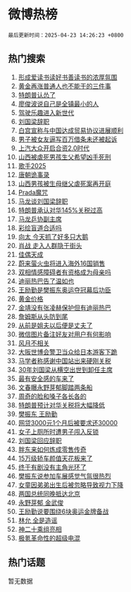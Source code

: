 # 微博热榜

`最后更新时间：2025-04-23 14:26:23 +0800`

## 热门搜索

1. [形成爱读书读好书善读书的浓厚氛围](https://m.weibo.cn/search?containerid=100103type%3D1%26t%3D10%26q%3D%23%E5%BD%A2%E6%88%90%E7%88%B1%E8%AF%BB%E4%B9%A6%E8%AF%BB%E5%A5%BD%E4%B9%A6%E5%96%84%E8%AF%BB%E4%B9%A6%E7%9A%84%E6%B5%93%E5%8E%9A%E6%B0%9B%E5%9B%B4%23&stream_entry_id=51&isnewpage=1&extparam=seat%3D1%26cate%3D10103%26pos%3D0%26q%3D%2523%25E5%25BD%25A2%25E6%2588%2590%25E7%2588%25B1%25E8%25AF%25BB%25E4%25B9%25A6%25E8%25AF%25BB%25E5%25A5%25BD%25E4%25B9%25A6%25E5%2596%2584%25E8%25AF%25BB%25E4%25B9%25A6%25E7%259A%2584%25E6%25B5%2593%25E5%258E%259A%25E6%25B0%259B%25E5%259B%25B4%2523%26stream_entry_id%3D51%26c_type%3D51%26filter_type%3Drealtimehot%26dgr%3D0%26display_time%3D1745389581%26pre_seqid%3D174538958154093737235108)
1. [黄金再涨普通人也不能干的三件事](https://m.weibo.cn/search?containerid=100103type%3D1%26t%3D10%26q%3D%23%E9%BB%84%E9%87%91%E5%86%8D%E6%B6%A8%E6%99%AE%E9%80%9A%E4%BA%BA%E4%B9%9F%E4%B8%8D%E8%83%BD%E5%B9%B2%E7%9A%84%E4%B8%89%E4%BB%B6%E4%BA%8B%23&stream_entry_id=31&isnewpage=1&extparam=seat%3D1%26cate%3D5001%26pos%3D0%26q%3D%2523%25E9%25BB%2584%25E9%2587%2591%25E5%2586%258D%25E6%25B6%25A8%25E6%2599%25AE%25E9%2580%259A%25E4%25BA%25BA%25E4%25B9%259F%25E4%25B8%258D%25E8%2583%25BD%25E5%25B9%25B2%25E7%259A%2584%25E4%25B8%2589%25E4%25BB%25B6%25E4%25BA%258B%2523%26band_rank%3D1%26flag%3D2%26realpos%3D1%26filter_type%3Drealtimehot%26stream_entry_id%3D31%26c_type%3D31%26lcate%3D5001%26dgr%3D0%26display_time%3D1745389581%26pre_seqid%3D174538958154093737235108)
1. [特朗普认怂了](https://m.weibo.cn/search?containerid=100103type%3D1%26t%3D10%26q%3D%23%E7%89%B9%E6%9C%97%E6%99%AE%E8%AE%A4%E6%80%82%E4%BA%86%23&stream_entry_id=31&isnewpage=1&extparam=seat%3D1%26cate%3D5001%26pos%3D1%26q%3D%2523%25E7%2589%25B9%25E6%259C%2597%25E6%2599%25AE%25E8%25AE%25A4%25E6%2580%2582%25E4%25BA%2586%2523%26band_rank%3D2%26flag%3D2%26realpos%3D2%26filter_type%3Drealtimehot%26stream_entry_id%3D31%26c_type%3D31%26lcate%3D5001%26dgr%3D0%26display_time%3D1745389581%26pre_seqid%3D174538958154093737235108)
1. [廖俊波说自己是全镇最小的人](https://m.weibo.cn/search?containerid=100103type%3D1%26t%3D10%26q%3D%23%E5%BB%96%E4%BF%8A%E6%B3%A2%E8%AF%B4%E8%87%AA%E5%B7%B1%E6%98%AF%E5%85%A8%E9%95%87%E6%9C%80%E5%B0%8F%E7%9A%84%E4%BA%BA%23&stream_entry_id=31&isnewpage=1&extparam=seat%3D1%26cate%3D5001%26pos%3D2%26q%3D%2523%25E5%25BB%2596%25E4%25BF%258A%25E6%25B3%25A2%25E8%25AF%25B4%25E8%2587%25AA%25E5%25B7%25B1%25E6%2598%25AF%25E5%2585%25A8%25E9%2595%2587%25E6%259C%2580%25E5%25B0%258F%25E7%259A%2584%25E4%25BA%25BA%2523%26band_rank%3D3%26flag%3D1%26realpos%3D3%26filter_type%3Drealtimehot%26stream_entry_id%3D31%26c_type%3D31%26lcate%3D5001%26dgr%3D0%26display_time%3D1745389581%26pre_seqid%3D174538958154093737235108)
1. [驾驶乐趣进入新世代](https://m.weibo.cn/search?containerid=100103type%3D1%26t%3D10%26q%3D%23%E9%A9%BE%E9%A9%B6%E4%B9%90%E8%B6%A3%E8%BF%9B%E5%85%A5%E6%96%B0%E4%B8%96%E4%BB%A3%23&stream_entry_id=31&isnewpage=1&extparam=seat%3D1%26cate%3D5001%26pos%3D3%26q%3D%2523%25E9%25A9%25BE%25E9%25A9%25B6%25E4%25B9%2590%25E8%25B6%25A3%25E8%25BF%259B%25E5%2585%25A5%25E6%2596%25B0%25E4%25B8%2596%25E4%25BB%25A3%2523%26stream_entry_id%3D31%26adid%3D283842%26is_ad_pos%3D1%26band_rank%3D4%26filter_type%3Drealtimehot%26topic_ad%3D1%26c_type%3D31%26lcate%3D5001%26dgr%3D0%26display_time%3D1745389581%26pre_seqid%3D174538958154093737235108)
1. [刘国梁辞职](https://m.weibo.cn/search?containerid=100103type%3D1%26t%3D10%26q%3D%23%E5%88%98%E5%9B%BD%E6%A2%81%E8%BE%9E%E8%81%8C%23&stream_entry_id=31&isnewpage=1&extparam=seat%3D1%26cate%3D5001%26pos%3D4%26q%3D%2523%25E5%2588%2598%25E5%259B%25BD%25E6%25A2%2581%25E8%25BE%259E%25E8%2581%258C%2523%26band_rank%3D4%26flag%3D16%26realpos%3D4%26filter_type%3Drealtimehot%26stream_entry_id%3D31%26c_type%3D31%26lcate%3D5001%26dgr%3D0%26display_time%3D1745389581%26pre_seqid%3D174538958154093737235108)
1. [白宫宣称与中国达成贸易协议进展顺利](https://m.weibo.cn/search?containerid=100103type%3D1%26t%3D10%26q%3D%23%E7%99%BD%E5%AE%AB%E5%AE%A3%E7%A7%B0%E4%B8%8E%E4%B8%AD%E5%9B%BD%E8%BE%BE%E6%88%90%E8%B4%B8%E6%98%93%E5%8D%8F%E8%AE%AE%E8%BF%9B%E5%B1%95%E9%A1%BA%E5%88%A9%23&stream_entry_id=31&isnewpage=1&extparam=seat%3D1%26cate%3D5001%26pos%3D5%26q%3D%2523%25E7%2599%25BD%25E5%25AE%25AB%25E5%25AE%25A3%25E7%25A7%25B0%25E4%25B8%258E%25E4%25B8%25AD%25E5%259B%25BD%25E8%25BE%25BE%25E6%2588%2590%25E8%25B4%25B8%25E6%2598%2593%25E5%258D%258F%25E8%25AE%25AE%25E8%25BF%259B%25E5%25B1%2595%25E9%25A1%25BA%25E5%2588%25A9%2523%26band_rank%3D5%26flag%3D1%26realpos%3D5%26filter_type%3Drealtimehot%26stream_entry_id%3D31%26c_type%3D31%26lcate%3D5001%26dgr%3D0%26display_time%3D1745389581%26pre_seqid%3D174538958154093737235108)
1. [男子被女友逼写百万借条未还被起诉](https://m.weibo.cn/search?containerid=100103type%3D1%26t%3D10%26q%3D%23%E7%94%B7%E5%AD%90%E8%A2%AB%E5%A5%B3%E5%8F%8B%E9%80%BC%E5%86%99%E7%99%BE%E4%B8%87%E5%80%9F%E6%9D%A1%E6%9C%AA%E8%BF%98%E8%A2%AB%E8%B5%B7%E8%AF%89%23&stream_entry_id=31&isnewpage=1&extparam=seat%3D1%26cate%3D5001%26pos%3D6%26q%3D%2523%25E7%2594%25B7%25E5%25AD%2590%25E8%25A2%25AB%25E5%25A5%25B3%25E5%258F%258B%25E9%2580%25BC%25E5%2586%2599%25E7%2599%25BE%25E4%25B8%2587%25E5%2580%259F%25E6%259D%25A1%25E6%259C%25AA%25E8%25BF%2598%25E8%25A2%25AB%25E8%25B5%25B7%25E8%25AF%2589%2523%26band_rank%3D6%26flag%3D1%26realpos%3D6%26filter_type%3Drealtimehot%26stream_entry_id%3D31%26c_type%3D31%26lcate%3D5001%26dgr%3D0%26display_time%3D1745389581%26pre_seqid%3D174538958154093737235108)
1. [上汽大众开启合资2.0时代](https://m.weibo.cn/search?containerid=100103type%3D1%26t%3D10%26q%3D%23%E4%B8%8A%E6%B1%BD%E5%A4%A7%E4%BC%97%E5%BC%80%E5%90%AF%E5%90%88%E8%B5%842.0%E6%97%B6%E4%BB%A3%23&stream_entry_id=31&isnewpage=1&extparam=seat%3D1%26cate%3D5001%26pos%3D7%26q%3D%2523%25E4%25B8%258A%25E6%25B1%25BD%25E5%25A4%25A7%25E4%25BC%2597%25E5%25BC%2580%25E5%2590%25AF%25E5%2590%2588%25E8%25B5%25842.0%25E6%2597%25B6%25E4%25BB%25A3%2523%26stream_entry_id%3D31%26adid%3D283825%26is_ad_pos%3D1%26band_rank%3D7%26filter_type%3Drealtimehot%26topic_ad%3D1%26c_type%3D31%26lcate%3D5001%26dgr%3D0%26display_time%3D1745389581%26pre_seqid%3D174538958154093737235108)
1. [山西被虐死男孩生父希望凶手死刑](https://m.weibo.cn/search?containerid=100103type%3D1%26t%3D10%26q%3D%23%E5%B1%B1%E8%A5%BF%E8%A2%AB%E8%99%90%E6%AD%BB%E7%94%B7%E5%AD%A9%E7%94%9F%E7%88%B6%E5%B8%8C%E6%9C%9B%E5%87%B6%E6%89%8B%E6%AD%BB%E5%88%91%23&stream_entry_id=31&isnewpage=1&extparam=seat%3D1%26cate%3D5001%26pos%3D8%26q%3D%2523%25E5%25B1%25B1%25E8%25A5%25BF%25E8%25A2%25AB%25E8%2599%2590%25E6%25AD%25BB%25E7%2594%25B7%25E5%25AD%25A9%25E7%2594%259F%25E7%2588%25B6%25E5%25B8%258C%25E6%259C%259B%25E5%2587%25B6%25E6%2589%258B%25E6%25AD%25BB%25E5%2588%2591%2523%26band_rank%3D7%26flag%3D1%26realpos%3D7%26filter_type%3Drealtimehot%26stream_entry_id%3D31%26c_type%3D31%26lcate%3D5001%26dgr%3D0%26display_time%3D1745389581%26pre_seqid%3D174538958154093737235108)
1. [歌手2025](https://m.weibo.cn/search?containerid=100103type%3D1%26t%3D10%26q%3D%E6%AD%8C%E6%89%8B2025&stream_entry_id=31&isnewpage=1&extparam=seat%3D1%26cate%3D5001%26pos%3D9%26q%3D%25E6%25AD%258C%25E6%2589%258B2025%26band_rank%3D8%26flag%3D1%26realpos%3D8%26filter_type%3Drealtimehot%26stream_entry_id%3D31%26c_type%3D31%26lcate%3D5001%26dgr%3D0%26display_time%3D1745389581%26pre_seqid%3D174538958154093737235108)
1. [唐朝诡事录](https://m.weibo.cn/search?containerid=100103type%3D1%26t%3D10%26q%3D%E5%94%90%E6%9C%9D%E8%AF%A1%E4%BA%8B%E5%BD%95&stream_entry_id=31&isnewpage=1&extparam=seat%3D1%26cate%3D5001%26pos%3D10%26q%3D%25E5%2594%2590%25E6%259C%259D%25E8%25AF%25A1%25E4%25BA%258B%25E5%25BD%2595%26band_rank%3D9%26flag%3D0%26realpos%3D9%26filter_type%3Drealtimehot%26stream_entry_id%3D31%26c_type%3D31%26lcate%3D5001%26dgr%3D0%26display_time%3D1745389581%26pre_seqid%3D174538958154093737235108)
1. [山西男孩被生母继父虐死案再开庭](https://m.weibo.cn/search?containerid=100103type%3D1%26t%3D10%26q%3D%23%E5%B1%B1%E8%A5%BF%E7%94%B7%E5%AD%A9%E8%A2%AB%E7%94%9F%E6%AF%8D%E7%BB%A7%E7%88%B6%E8%99%90%E6%AD%BB%E6%A1%88%E5%86%8D%E5%BC%80%E5%BA%AD%23&stream_entry_id=31&isnewpage=1&extparam=seat%3D1%26cate%3D5001%26pos%3D11%26q%3D%2523%25E5%25B1%25B1%25E8%25A5%25BF%25E7%2594%25B7%25E5%25AD%25A9%25E8%25A2%25AB%25E7%2594%259F%25E6%25AF%258D%25E7%25BB%25A7%25E7%2588%25B6%25E8%2599%2590%25E6%25AD%25BB%25E6%25A1%2588%25E5%2586%258D%25E5%25BC%2580%25E5%25BA%25AD%2523%26band_rank%3D10%26flag%3D1%26realpos%3D10%26filter_type%3Drealtimehot%26stream_entry_id%3D31%26c_type%3D31%26lcate%3D5001%26dgr%3D0%26display_time%3D1745389581%26pre_seqid%3D174538958154093737235108)
1. [Prada魔咒](https://m.weibo.cn/search?containerid=100103type%3D1%26t%3D10%26q%3DPrada%E9%AD%94%E5%92%92&stream_entry_id=31&isnewpage=1&extparam=seat%3D1%26cate%3D5001%26pos%3D12%26q%3DPrada%25E9%25AD%2594%25E5%2592%2592%26band_rank%3D11%26flag%3D2%26realpos%3D11%26filter_type%3Drealtimehot%26stream_entry_id%3D31%26c_type%3D31%26lcate%3D5001%26dgr%3D0%26display_time%3D1745389581%26pre_seqid%3D174538958154093737235108)
1. [马龙谈刘国梁辞职](https://m.weibo.cn/search?containerid=100103type%3D1%26t%3D10%26q%3D%23%E9%A9%AC%E9%BE%99%E8%B0%88%E5%88%98%E5%9B%BD%E6%A2%81%E8%BE%9E%E8%81%8C%23&stream_entry_id=31&isnewpage=1&extparam=seat%3D1%26cate%3D5001%26pos%3D13%26q%3D%2523%25E9%25A9%25AC%25E9%25BE%2599%25E8%25B0%2588%25E5%2588%2598%25E5%259B%25BD%25E6%25A2%2581%25E8%25BE%259E%25E8%2581%258C%2523%26band_rank%3D12%26flag%3D1%26realpos%3D12%26filter_type%3Drealtimehot%26stream_entry_id%3D31%26c_type%3D31%26lcate%3D5001%26dgr%3D0%26display_time%3D1745389581%26pre_seqid%3D174538958154093737235108)
1. [特朗普承认对华145%关税过高](https://m.weibo.cn/search?containerid=100103type%3D1%26t%3D10%26q%3D%23%E7%89%B9%E6%9C%97%E6%99%AE%E6%89%BF%E8%AE%A4%E5%AF%B9%E5%8D%8E145%25%E5%85%B3%E7%A8%8E%E8%BF%87%E9%AB%98%23&stream_entry_id=31&isnewpage=1&extparam=seat%3D1%26cate%3D5001%26pos%3D14%26q%3D%2523%25E7%2589%25B9%25E6%259C%2597%25E6%2599%25AE%25E6%2589%25BF%25E8%25AE%25A4%25E5%25AF%25B9%25E5%258D%258E145%2525%25E5%2585%25B3%25E7%25A8%258E%25E8%25BF%2587%25E9%25AB%2598%2523%26band_rank%3D13%26flag%3D0%26realpos%3D13%26filter_type%3Drealtimehot%26stream_entry_id%3D31%26c_type%3D31%26lcate%3D5001%26dgr%3D0%26display_time%3D1745389581%26pre_seqid%3D174538958154093737235108)
1. [马龙乒协副主席](https://m.weibo.cn/search?containerid=100103type%3D1%26t%3D10%26q%3D%23%E9%A9%AC%E9%BE%99%E4%B9%92%E5%8D%8F%E5%89%AF%E4%B8%BB%E5%B8%AD%23&stream_entry_id=31&isnewpage=1&extparam=seat%3D1%26cate%3D5001%26pos%3D15%26q%3D%2523%25E9%25A9%25AC%25E9%25BE%2599%25E4%25B9%2592%25E5%258D%258F%25E5%2589%25AF%25E4%25B8%25BB%25E5%25B8%25AD%2523%26band_rank%3D14%26flag%3D0%26realpos%3D14%26filter_type%3Drealtimehot%26stream_entry_id%3D31%26c_type%3D31%26lcate%3D5001%26dgr%3D0%26display_time%3D1745389581%26pre_seqid%3D174538958154093737235108)
1. [彩绘盲道合适吗](https://m.weibo.cn/search?containerid=100103type%3D1%26t%3D10%26q%3D%23%E5%BD%A9%E7%BB%98%E7%9B%B2%E9%81%93%E5%90%88%E9%80%82%E5%90%97%23&stream_entry_id=31&isnewpage=1&extparam=seat%3D1%26cate%3D5001%26pos%3D16%26q%3D%2523%25E5%25BD%25A9%25E7%25BB%2598%25E7%259B%25B2%25E9%2581%2593%25E5%2590%2588%25E9%2580%2582%25E5%2590%2597%2523%26band_rank%3D15%26flag%3D1%26realpos%3D15%26filter_type%3Drealtimehot%26stream_entry_id%3D31%26c_type%3D31%26lcate%3D5001%26dgr%3D0%26display_time%3D1745389581%26pre_seqid%3D174538958154093737235108)
1. [向太 今天抓了好多只大鹅](https://m.weibo.cn/search?containerid=100103type%3D1%26t%3D10%26q%3D%E5%90%91%E5%A4%AA+%E4%BB%8A%E5%A4%A9%E6%8A%93%E4%BA%86%E5%A5%BD%E5%A4%9A%E5%8F%AA%E5%A4%A7%E9%B9%85&stream_entry_id=31&isnewpage=1&extparam=seat%3D1%26cate%3D5001%26pos%3D17%26q%3D%25E5%2590%2591%25E5%25A4%25AA%2520%25E4%25BB%258A%25E5%25A4%25A9%25E6%258A%2593%25E4%25BA%2586%25E5%25A5%25BD%25E5%25A4%259A%25E5%258F%25AA%25E5%25A4%25A7%25E9%25B9%2585%26band_rank%3D16%26flag%3D1%26realpos%3D16%26filter_type%3Drealtimehot%26stream_entry_id%3D31%26c_type%3D31%26lcate%3D5001%26dgr%3D0%26display_time%3D1745389581%26pre_seqid%3D174538958154093737235108)
1. [肖战 走入人群隐于街头](https://m.weibo.cn/search?containerid=100103type%3D1%26t%3D10%26q%3D%E8%82%96%E6%88%98+%E8%B5%B0%E5%85%A5%E4%BA%BA%E7%BE%A4%E9%9A%90%E4%BA%8E%E8%A1%97%E5%A4%B4&stream_entry_id=31&isnewpage=1&extparam=seat%3D1%26cate%3D5001%26pos%3D18%26q%3D%25E8%2582%2596%25E6%2588%2598%2520%25E8%25B5%25B0%25E5%2585%25A5%25E4%25BA%25BA%25E7%25BE%25A4%25E9%259A%2590%25E4%25BA%258E%25E8%25A1%2597%25E5%25A4%25B4%26band_rank%3D17%26flag%3D1%26realpos%3D17%26filter_type%3Drealtimehot%26stream_entry_id%3D31%26c_type%3D31%26lcate%3D5001%26dgr%3D0%26display_time%3D1745389581%26pre_seqid%3D174538958154093737235108)
1. [佳偶天成](https://m.weibo.cn/search?containerid=100103type%3D1%26t%3D10%26q%3D%E4%BD%B3%E5%81%B6%E5%A4%A9%E6%88%90&stream_entry_id=31&isnewpage=1&extparam=seat%3D1%26cate%3D5001%26pos%3D19%26q%3D%25E4%25BD%25B3%25E5%2581%25B6%25E5%25A4%25A9%25E6%2588%2590%26band_rank%3D18%26flag%3D0%26realpos%3D18%26filter_type%3Drealtimehot%26stream_entry_id%3D31%26c_type%3D31%26lcate%3D5001%26dgr%3D0%26display_time%3D1745389581%26pre_seqid%3D174538958154093737235108)
1. [蔚来萤火虫将进入海外16国销售](https://m.weibo.cn/search?containerid=100103type%3D1%26t%3D10%26q%3D%23%E8%94%9A%E6%9D%A5%E8%90%A4%E7%81%AB%E8%99%AB%E5%B0%86%E8%BF%9B%E5%85%A5%E6%B5%B7%E5%A4%9616%E5%9B%BD%E9%94%80%E5%94%AE%23&stream_entry_id=31&isnewpage=1&extparam=seat%3D1%26cate%3D5001%26pos%3D20%26q%3D%2523%25E8%2594%259A%25E6%259D%25A5%25E8%2590%25A4%25E7%2581%25AB%25E8%2599%25AB%25E5%25B0%2586%25E8%25BF%259B%25E5%2585%25A5%25E6%25B5%25B7%25E5%25A4%259616%25E5%259B%25BD%25E9%2594%2580%25E5%2594%25AE%2523%26band_rank%3D19%26flag%3D1%26realpos%3D19%26filter_type%3Drealtimehot%26stream_entry_id%3D31%26c_type%3D31%26lcate%3D5001%26dgr%3D0%26display_time%3D1745389581%26pre_seqid%3D174538958154093737235108)
1. [双相情感障碍者有资格成为母亲吗](https://m.weibo.cn/search?containerid=100103type%3D1%26t%3D10%26q%3D%23%E5%8F%8C%E7%9B%B8%E6%83%85%E6%84%9F%E9%9A%9C%E7%A2%8D%E8%80%85%E6%9C%89%E8%B5%84%E6%A0%BC%E6%88%90%E4%B8%BA%E6%AF%8D%E4%BA%B2%E5%90%97%23&stream_entry_id=31&isnewpage=1&extparam=seat%3D1%26cate%3D5001%26pos%3D21%26q%3D%2523%25E5%258F%258C%25E7%259B%25B8%25E6%2583%2585%25E6%2584%259F%25E9%259A%259C%25E7%25A2%258D%25E8%2580%2585%25E6%259C%2589%25E8%25B5%2584%25E6%25A0%25BC%25E6%2588%2590%25E4%25B8%25BA%25E6%25AF%258D%25E4%25BA%25B2%25E5%2590%2597%2523%26band_rank%3D20%26flag%3D1%26realpos%3D20%26filter_type%3Drealtimehot%26stream_entry_id%3D31%26c_type%3D31%26lcate%3D5001%26dgr%3D0%26display_time%3D1745389581%26pre_seqid%3D174538958154093737235108)
1. [迪丽热巴告了温如也](https://m.weibo.cn/search?containerid=100103type%3D1%26t%3D10%26q%3D%23%E8%BF%AA%E4%B8%BD%E7%83%AD%E5%B7%B4%E5%91%8A%E4%BA%86%E6%B8%A9%E5%A6%82%E4%B9%9F%23&stream_entry_id=31&isnewpage=1&extparam=seat%3D1%26cate%3D5001%26pos%3D22%26q%3D%2523%25E8%25BF%25AA%25E4%25B8%25BD%25E7%2583%25AD%25E5%25B7%25B4%25E5%2591%258A%25E4%25BA%2586%25E6%25B8%25A9%25E5%25A6%2582%25E4%25B9%259F%2523%26band_rank%3D21%26flag%3D0%26realpos%3D21%26filter_type%3Drealtimehot%26stream_entry_id%3D31%26c_type%3D31%26lcate%3D5001%26dgr%3D0%26display_time%3D1745389581%26pre_seqid%3D174538958154093737235108)
1. [王励勤是樊振东奥运夺冠幕后功臣](https://m.weibo.cn/search?containerid=100103type%3D1%26t%3D10%26q%3D%23%E7%8E%8B%E5%8A%B1%E5%8B%A4%E6%98%AF%E6%A8%8A%E6%8C%AF%E4%B8%9C%E5%A5%A5%E8%BF%90%E5%A4%BA%E5%86%A0%E5%B9%95%E5%90%8E%E5%8A%9F%E8%87%A3%23&stream_entry_id=31&isnewpage=1&extparam=seat%3D1%26cate%3D5001%26pos%3D23%26q%3D%2523%25E7%258E%258B%25E5%258A%25B1%25E5%258B%25A4%25E6%2598%25AF%25E6%25A8%258A%25E6%258C%25AF%25E4%25B8%259C%25E5%25A5%25A5%25E8%25BF%2590%25E5%25A4%25BA%25E5%2586%25A0%25E5%25B9%2595%25E5%2590%258E%25E5%258A%259F%25E8%2587%25A3%2523%26band_rank%3D22%26flag%3D0%26realpos%3D22%26filter_type%3Drealtimehot%26stream_entry_id%3D31%26c_type%3D31%26lcate%3D5001%26dgr%3D0%26display_time%3D1745389581%26pre_seqid%3D174538958154093737235108)
1. [黄金价格](https://m.weibo.cn/search?containerid=100103type%3D1%26t%3D10%26q%3D%E9%BB%84%E9%87%91%E4%BB%B7%E6%A0%BC&stream_entry_id=31&isnewpage=1&extparam=seat%3D1%26cate%3D5001%26pos%3D24%26q%3D%25E9%25BB%2584%25E9%2587%2591%25E4%25BB%25B7%25E6%25A0%25BC%26band_rank%3D23%26flag%3D0%26realpos%3D23%26filter_type%3Drealtimehot%26stream_entry_id%3D31%26c_type%3D31%26lcate%3D5001%26dgr%3D0%26display_time%3D1745389581%26pre_seqid%3D174538958154093737235108)
1. [金靖没有张凌赫保护但有迪丽热巴](https://m.weibo.cn/search?containerid=100103type%3D1%26t%3D10%26q%3D%E9%87%91%E9%9D%96%E6%B2%A1%E6%9C%89%E5%BC%A0%E5%87%8C%E8%B5%AB%E4%BF%9D%E6%8A%A4%E4%BD%86%E6%9C%89%E8%BF%AA%E4%B8%BD%E7%83%AD%E5%B7%B4&stream_entry_id=31&isnewpage=1&extparam=seat%3D1%26cate%3D5001%26pos%3D25%26q%3D%25E9%2587%2591%25E9%259D%2596%25E6%25B2%25A1%25E6%259C%2589%25E5%25BC%25A0%25E5%2587%258C%25E8%25B5%25AB%25E4%25BF%259D%25E6%258A%25A4%25E4%25BD%2586%25E6%259C%2589%25E8%25BF%25AA%25E4%25B8%25BD%25E7%2583%25AD%25E5%25B7%25B4%26band_rank%3D24%26flag%3D1%26realpos%3D24%26filter_type%3Drealtimehot%26stream_entry_id%3D31%26c_type%3D31%26lcate%3D5001%26dgr%3D0%26display_time%3D1745389581%26pre_seqid%3D174538958154093737235108)
1. [詹姆斯从头防到尾](https://m.weibo.cn/search?containerid=100103type%3D1%26t%3D10%26q%3D%23%E8%A9%B9%E5%A7%86%E6%96%AF%E4%BB%8E%E5%A4%B4%E9%98%B2%E5%88%B0%E5%B0%BE%23&stream_entry_id=31&isnewpage=1&extparam=seat%3D1%26cate%3D5001%26pos%3D26%26q%3D%2523%25E8%25A9%25B9%25E5%25A7%2586%25E6%2596%25AF%25E4%25BB%258E%25E5%25A4%25B4%25E9%2598%25B2%25E5%2588%25B0%25E5%25B0%25BE%2523%26band_rank%3D25%26flag%3D1%26realpos%3D25%26filter_type%3Drealtimehot%26stream_entry_id%3D31%26c_type%3D31%26lcate%3D5001%26dgr%3D0%26display_time%3D1745389581%26pre_seqid%3D174538958154093737235108)
1. [从前是姐夫以后便是丈夫了](https://m.weibo.cn/search?containerid=100103type%3D1%26t%3D10%26q%3D%23%E4%BB%8E%E5%89%8D%E6%98%AF%E5%A7%90%E5%A4%AB%E4%BB%A5%E5%90%8E%E4%BE%BF%E6%98%AF%E4%B8%88%E5%A4%AB%E4%BA%86%23&stream_entry_id=31&isnewpage=1&extparam=seat%3D1%26cate%3D5001%26pos%3D27%26q%3D%2523%25E4%25BB%258E%25E5%2589%258D%25E6%2598%25AF%25E5%25A7%2590%25E5%25A4%25AB%25E4%25BB%25A5%25E5%2590%258E%25E4%25BE%25BF%25E6%2598%25AF%25E4%25B8%2588%25E5%25A4%25AB%25E4%25BA%2586%2523%26band_rank%3D26%26flag%3D0%26realpos%3D26%26filter_type%3Drealtimehot%26stream_entry_id%3D31%26c_type%3D31%26lcate%3D5001%26dgr%3D0%26display_time%3D1745389581%26pre_seqid%3D174538958154093737235108)
1. [微信图片备注好友对用户有何影响](https://m.weibo.cn/search?containerid=100103type%3D1%26t%3D10%26q%3D%E5%BE%AE%E4%BF%A1%E5%9B%BE%E7%89%87%E5%A4%87%E6%B3%A8%E5%A5%BD%E5%8F%8B%E5%AF%B9%E7%94%A8%E6%88%B7%E6%9C%89%E4%BD%95%E5%BD%B1%E5%93%8D&stream_entry_id=31&isnewpage=1&extparam=seat%3D1%26cate%3D5001%26pos%3D28%26q%3D%25E5%25BE%25AE%25E4%25BF%25A1%25E5%259B%25BE%25E7%2589%2587%25E5%25A4%2587%25E6%25B3%25A8%25E5%25A5%25BD%25E5%258F%258B%25E5%25AF%25B9%25E7%2594%25A8%25E6%2588%25B7%25E6%259C%2589%25E4%25BD%2595%25E5%25BD%25B1%25E5%2593%258D%26band_rank%3D27%26is_ai_ask%3D1%26flag%3D1%26realpos%3D27%26filter_type%3Drealtimehot%26stream_entry_id%3D31%26c_type%3D31%26lcate%3D5001%26dgr%3D0%26display_time%3D1745389581%26pre_seqid%3D174538958154093737235108)
1. [风月不相关](https://m.weibo.cn/search?containerid=100103type%3D1%26t%3D10%26q%3D%E9%A3%8E%E6%9C%88%E4%B8%8D%E7%9B%B8%E5%85%B3&stream_entry_id=31&isnewpage=1&extparam=seat%3D1%26cate%3D5001%26pos%3D29%26q%3D%25E9%25A3%258E%25E6%259C%2588%25E4%25B8%258D%25E7%259B%25B8%25E5%2585%25B3%26band_rank%3D28%26flag%3D1%26realpos%3D28%26filter_type%3Drealtimehot%26stream_entry_id%3D31%26c_type%3D31%26lcate%3D5001%26dgr%3D0%26display_time%3D1745389581%26pre_seqid%3D174538958154093737235108)
1. [大阪世博会警卫当众给日本游客下跪](https://m.weibo.cn/search?containerid=100103type%3D1%26t%3D10%26q%3D%23%E5%A4%A7%E9%98%AA%E4%B8%96%E5%8D%9A%E4%BC%9A%E8%AD%A6%E5%8D%AB%E5%BD%93%E4%BC%97%E7%BB%99%E6%97%A5%E6%9C%AC%E6%B8%B8%E5%AE%A2%E4%B8%8B%E8%B7%AA%23&stream_entry_id=31&isnewpage=1&extparam=seat%3D1%26cate%3D5001%26pos%3D30%26q%3D%2523%25E5%25A4%25A7%25E9%2598%25AA%25E4%25B8%2596%25E5%258D%259A%25E4%25BC%259A%25E8%25AD%25A6%25E5%258D%25AB%25E5%25BD%2593%25E4%25BC%2597%25E7%25BB%2599%25E6%2597%25A5%25E6%259C%25AC%25E6%25B8%25B8%25E5%25AE%25A2%25E4%25B8%258B%25E8%25B7%25AA%2523%26band_rank%3D29%26flag%3D1%26realpos%3D29%26filter_type%3Drealtimehot%26stream_entry_id%3D31%26c_type%3D31%26lcate%3D5001%26dgr%3D0%26display_time%3D1745389581%26pre_seqid%3D174538958154093737235108)
1. [马学者称感谢中国站出来硬刚关税](https://m.weibo.cn/search?containerid=100103type%3D1%26t%3D10%26q%3D%23%E9%A9%AC%E5%AD%A6%E8%80%85%E7%A7%B0%E6%84%9F%E8%B0%A2%E4%B8%AD%E5%9B%BD%E7%AB%99%E5%87%BA%E6%9D%A5%E7%A1%AC%E5%88%9A%E5%85%B3%E7%A8%8E%23&stream_entry_id=31&isnewpage=1&extparam=seat%3D1%26cate%3D5001%26pos%3D31%26q%3D%2523%25E9%25A9%25AC%25E5%25AD%25A6%25E8%2580%2585%25E7%25A7%25B0%25E6%2584%259F%25E8%25B0%25A2%25E4%25B8%25AD%25E5%259B%25BD%25E7%25AB%2599%25E5%2587%25BA%25E6%259D%25A5%25E7%25A1%25AC%25E5%2588%259A%25E5%2585%25B3%25E7%25A8%258E%2523%26band_rank%3D30%26flag%3D1%26realpos%3D30%26filter_type%3Drealtimehot%26stream_entry_id%3D31%26c_type%3D31%26lcate%3D5001%26dgr%3D0%26display_time%3D1745389581%26pre_seqid%3D174538958154093737235108)
1. [30年刘国梁从横空出世到卸任主席](https://m.weibo.cn/search?containerid=100103type%3D1%26t%3D10%26q%3D%2330%E5%B9%B4%E5%88%98%E5%9B%BD%E6%A2%81%E4%BB%8E%E6%A8%AA%E7%A9%BA%E5%87%BA%E4%B8%96%E5%88%B0%E5%8D%B8%E4%BB%BB%E4%B8%BB%E5%B8%AD%23&stream_entry_id=31&isnewpage=1&extparam=seat%3D1%26cate%3D5001%26pos%3D32%26q%3D%252330%25E5%25B9%25B4%25E5%2588%2598%25E5%259B%25BD%25E6%25A2%2581%25E4%25BB%258E%25E6%25A8%25AA%25E7%25A9%25BA%25E5%2587%25BA%25E4%25B8%2596%25E5%2588%25B0%25E5%258D%25B8%25E4%25BB%25BB%25E4%25B8%25BB%25E5%25B8%25AD%2523%26band_rank%3D31%26flag%3D1%26realpos%3D31%26filter_type%3Drealtimehot%26stream_entry_id%3D31%26c_type%3D31%26lcate%3D5001%26dgr%3D0%26display_time%3D1745389581%26pre_seqid%3D174538958154093737235108)
1. [最有安全感的车来了](https://m.weibo.cn/search?containerid=100103type%3D1%26t%3D10%26q%3D%23%E6%9C%80%E6%9C%89%E5%AE%89%E5%85%A8%E6%84%9F%E7%9A%84%E8%BD%A6%E6%9D%A5%E4%BA%86%23&stream_entry_id=31&isnewpage=1&extparam=seat%3D1%26cate%3D5001%26pos%3D33%26q%3D%2523%25E6%259C%2580%25E6%259C%2589%25E5%25AE%2589%25E5%2585%25A8%25E6%2584%259F%25E7%259A%2584%25E8%25BD%25A6%25E6%259D%25A5%25E4%25BA%2586%2523%26band_rank%3D32%26flag%3D1%26realpos%3D32%26filter_type%3Drealtimehot%26stream_entry_id%3D31%26c_type%3D31%26lcate%3D5001%26dgr%3D0%26display_time%3D1745389581%26pre_seqid%3D174538958154093737235108)
1. [文春曝永野芽郁脚踏两条船](https://m.weibo.cn/search?containerid=100103type%3D1%26t%3D10%26q%3D%E6%96%87%E6%98%A5%E6%9B%9D%E6%B0%B8%E9%87%8E%E8%8A%BD%E9%83%81%E8%84%9A%E8%B8%8F%E4%B8%A4%E6%9D%A1%E8%88%B9&stream_entry_id=31&isnewpage=1&extparam=seat%3D1%26cate%3D5001%26pos%3D34%26q%3D%25E6%2596%2587%25E6%2598%25A5%25E6%259B%259D%25E6%25B0%25B8%25E9%2587%258E%25E8%258A%25BD%25E9%2583%2581%25E8%2584%259A%25E8%25B8%258F%25E4%25B8%25A4%25E6%259D%25A1%25E8%2588%25B9%26band_rank%3D33%26flag%3D0%26realpos%3D33%26filter_type%3Drealtimehot%26stream_entry_id%3D31%26c_type%3D31%26lcate%3D5001%26dgr%3D0%26display_time%3D1745389581%26pre_seqid%3D174538958154093737235108)
1. [周奇的脸和嗓子各长各的](https://m.weibo.cn/search?containerid=100103type%3D1%26t%3D10%26q%3D%E5%91%A8%E5%A5%87%E7%9A%84%E8%84%B8%E5%92%8C%E5%97%93%E5%AD%90%E5%90%84%E9%95%BF%E5%90%84%E7%9A%84&stream_entry_id=31&isnewpage=1&extparam=seat%3D1%26cate%3D5001%26pos%3D35%26q%3D%25E5%2591%25A8%25E5%25A5%2587%25E7%259A%2584%25E8%2584%25B8%25E5%2592%258C%25E5%2597%2593%25E5%25AD%2590%25E5%2590%2584%25E9%2595%25BF%25E5%2590%2584%25E7%259A%2584%26band_rank%3D34%26flag%3D1%26realpos%3D34%26filter_type%3Drealtimehot%26stream_entry_id%3D31%26c_type%3D31%26lcate%3D5001%26dgr%3D0%26display_time%3D1745389581%26pre_seqid%3D174538958154093737235108)
1. [特朗普预计对华关税将大幅降低](https://m.weibo.cn/search?containerid=100103type%3D1%26t%3D10%26q%3D%23%E7%89%B9%E6%9C%97%E6%99%AE%E9%A2%84%E8%AE%A1%E5%AF%B9%E5%8D%8E%E5%85%B3%E7%A8%8E%E5%B0%86%E5%A4%A7%E5%B9%85%E9%99%8D%E4%BD%8E%23&stream_entry_id=31&isnewpage=1&extparam=seat%3D1%26cate%3D5001%26pos%3D36%26q%3D%2523%25E7%2589%25B9%25E6%259C%2597%25E6%2599%25AE%25E9%25A2%2584%25E8%25AE%25A1%25E5%25AF%25B9%25E5%258D%258E%25E5%2585%25B3%25E7%25A8%258E%25E5%25B0%2586%25E5%25A4%25A7%25E5%25B9%2585%25E9%2599%258D%25E4%25BD%258E%2523%26band_rank%3D35%26flag%3D0%26realpos%3D35%26filter_type%3Drealtimehot%26stream_entry_id%3D31%26c_type%3D31%26lcate%3D5001%26dgr%3D0%26display_time%3D1745389581%26pre_seqid%3D174538958154093737235108)
1. [樊振东 王励勤](https://m.weibo.cn/search?containerid=100103type%3D1%26t%3D10%26q%3D%E6%A8%8A%E6%8C%AF%E4%B8%9C+%E7%8E%8B%E5%8A%B1%E5%8B%A4&stream_entry_id=31&isnewpage=1&extparam=seat%3D1%26cate%3D5001%26pos%3D37%26q%3D%25E6%25A8%258A%25E6%258C%25AF%25E4%25B8%259C%2520%25E7%258E%258B%25E5%258A%25B1%25E5%258B%25A4%26band_rank%3D36%26flag%3D0%26realpos%3D36%26filter_type%3Drealtimehot%26stream_entry_id%3D31%26c_type%3D31%26lcate%3D5001%26dgr%3D0%26display_time%3D1745389581%26pre_seqid%3D174538958154093737235108)
1. [网贷3000元1个月后被要求还30000](https://m.weibo.cn/search?containerid=100103type%3D1%26t%3D10%26q%3D%23%E7%BD%91%E8%B4%B73000%E5%85%831%E4%B8%AA%E6%9C%88%E5%90%8E%E8%A2%AB%E8%A6%81%E6%B1%82%E8%BF%9830000%23&stream_entry_id=31&isnewpage=1&extparam=seat%3D1%26cate%3D5001%26pos%3D38%26q%3D%2523%25E7%25BD%2591%25E8%25B4%25B73000%25E5%2585%25831%25E4%25B8%25AA%25E6%259C%2588%25E5%2590%258E%25E8%25A2%25AB%25E8%25A6%2581%25E6%25B1%2582%25E8%25BF%259830000%2523%26band_rank%3D37%26flag%3D0%26realpos%3D37%26filter_type%3Drealtimehot%26stream_entry_id%3D31%26c_type%3D31%26lcate%3D5001%26dgr%3D0%26display_time%3D1745389581%26pre_seqid%3D174538958154093737235108)
1. [女子上厕所时遭男子闯入反锁](https://m.weibo.cn/search?containerid=100103type%3D1%26t%3D10%26q%3D%23%E5%A5%B3%E5%AD%90%E4%B8%8A%E5%8E%95%E6%89%80%E6%97%B6%E9%81%AD%E7%94%B7%E5%AD%90%E9%97%AF%E5%85%A5%E5%8F%8D%E9%94%81%23&stream_entry_id=31&isnewpage=1&extparam=seat%3D1%26cate%3D5001%26pos%3D39%26q%3D%2523%25E5%25A5%25B3%25E5%25AD%2590%25E4%25B8%258A%25E5%258E%2595%25E6%2589%2580%25E6%2597%25B6%25E9%2581%25AD%25E7%2594%25B7%25E5%25AD%2590%25E9%2597%25AF%25E5%2585%25A5%25E5%258F%258D%25E9%2594%2581%2523%26band_rank%3D38%26flag%3D1%26realpos%3D38%26filter_type%3Drealtimehot%26stream_entry_id%3D31%26c_type%3D31%26lcate%3D5001%26dgr%3D0%26display_time%3D1745389581%26pre_seqid%3D174538958154093737235108)
1. [刘国梁回应辞职](https://m.weibo.cn/search?containerid=100103type%3D1%26t%3D10%26q%3D%23%E5%88%98%E5%9B%BD%E6%A2%81%E5%9B%9E%E5%BA%94%E8%BE%9E%E8%81%8C%23&stream_entry_id=31&isnewpage=1&extparam=seat%3D1%26cate%3D5001%26pos%3D40%26q%3D%2523%25E5%2588%2598%25E5%259B%25BD%25E6%25A2%2581%25E5%259B%259E%25E5%25BA%2594%25E8%25BE%259E%25E8%2581%258C%2523%26band_rank%3D39%26flag%3D0%26realpos%3D39%26filter_type%3Drealtimehot%26stream_entry_id%3D31%26c_type%3D31%26lcate%3D5001%26dgr%3D0%26display_time%3D1745389581%26pre_seqid%3D174538958154093737235108)
1. [胖东来如何炼成零售传奇](https://m.weibo.cn/search?containerid=100103type%3D1%26t%3D10%26q%3D%E8%83%96%E4%B8%9C%E6%9D%A5%E5%A6%82%E4%BD%95%E7%82%BC%E6%88%90%E9%9B%B6%E5%94%AE%E4%BC%A0%E5%A5%87&stream_entry_id=31&isnewpage=1&extparam=seat%3D1%26cate%3D5001%26pos%3D41%26q%3D%25E8%2583%2596%25E4%25B8%259C%25E6%259D%25A5%25E5%25A6%2582%25E4%25BD%2595%25E7%2582%25BC%25E6%2588%2590%25E9%259B%25B6%25E5%2594%25AE%25E4%25BC%25A0%25E5%25A5%2587%26band_rank%3D40%26flag%3D1%26realpos%3D40%26filter_type%3Drealtimehot%26stream_entry_id%3D31%26c_type%3D31%26lcate%3D5001%26dgr%3D0%26display_time%3D1745389581%26pre_seqid%3D174538958154093737235108)
1. [15万级轿车颜值天花板来了](https://m.weibo.cn/search?containerid=100103type%3D1%26t%3D10%26q%3D%2315%E4%B8%87%E7%BA%A7%E8%BD%BF%E8%BD%A6%E9%A2%9C%E5%80%BC%E5%A4%A9%E8%8A%B1%E6%9D%BF%E6%9D%A5%E4%BA%86%23&stream_entry_id=31&isnewpage=1&extparam=seat%3D1%26cate%3D5001%26pos%3D42%26q%3D%252315%25E4%25B8%2587%25E7%25BA%25A7%25E8%25BD%25BF%25E8%25BD%25A6%25E9%25A2%259C%25E5%2580%25BC%25E5%25A4%25A9%25E8%258A%25B1%25E6%259D%25BF%25E6%259D%25A5%25E4%25BA%2586%2523%26band_rank%3D41%26flag%3D1%26realpos%3D41%26filter_type%3Drealtimehot%26stream_entry_id%3D31%26c_type%3D31%26lcate%3D5001%26dgr%3D0%26display_time%3D1745389581%26pre_seqid%3D174538958154093737235108)
1. [终于有剧没有主角光环了](https://m.weibo.cn/search?containerid=100103type%3D1%26t%3D10%26q%3D%E7%BB%88%E4%BA%8E%E6%9C%89%E5%89%A7%E6%B2%A1%E6%9C%89%E4%B8%BB%E8%A7%92%E5%85%89%E7%8E%AF%E4%BA%86&stream_entry_id=31&isnewpage=1&extparam=seat%3D1%26cate%3D5001%26pos%3D43%26q%3D%25E7%25BB%2588%25E4%25BA%258E%25E6%259C%2589%25E5%2589%25A7%25E6%25B2%25A1%25E6%259C%2589%25E4%25B8%25BB%25E8%25A7%2592%25E5%2585%2589%25E7%258E%25AF%25E4%25BA%2586%26band_rank%3D42%26flag%3D1%26realpos%3D42%26filter_type%3Drealtimehot%26stream_entry_id%3D31%26c_type%3D31%26lcate%3D5001%26dgr%3D0%26display_time%3D1745389581%26pre_seqid%3D174538958154093737235108)
1. [樊振东说参加车展感觉气氛很热烈](https://m.weibo.cn/search?containerid=100103type%3D1%26t%3D10%26q%3D%23%E6%A8%8A%E6%8C%AF%E4%B8%9C%E8%AF%B4%E5%8F%82%E5%8A%A0%E8%BD%A6%E5%B1%95%E6%84%9F%E8%A7%89%E6%B0%94%E6%B0%9B%E5%BE%88%E7%83%AD%E7%83%88%23&stream_entry_id=31&isnewpage=1&extparam=seat%3D1%26cate%3D5001%26pos%3D44%26q%3D%2523%25E6%25A8%258A%25E6%258C%25AF%25E4%25B8%259C%25E8%25AF%25B4%25E5%258F%2582%25E5%258A%25A0%25E8%25BD%25A6%25E5%25B1%2595%25E6%2584%259F%25E8%25A7%2589%25E6%25B0%2594%25E6%25B0%259B%25E5%25BE%2588%25E7%2583%25AD%25E7%2583%2588%2523%26band_rank%3D43%26flag%3D1%26realpos%3D43%26filter_type%3Drealtimehot%26stream_entry_id%3D31%26c_type%3D31%26lcate%3D5001%26dgr%3D0%26display_time%3D1745389581%26pre_seqid%3D174538958154093737235108)
1. [女童因弟弟出生后被忽略导致视力下降](https://m.weibo.cn/search?containerid=100103type%3D1%26t%3D10%26q%3D%23%E5%A5%B3%E7%AB%A5%E5%9B%A0%E5%BC%9F%E5%BC%9F%E5%87%BA%E7%94%9F%E5%90%8E%E8%A2%AB%E5%BF%BD%E7%95%A5%E5%AF%BC%E8%87%B4%E8%A7%86%E5%8A%9B%E4%B8%8B%E9%99%8D%23&stream_entry_id=31&isnewpage=1&extparam=seat%3D1%26cate%3D5001%26pos%3D45%26q%3D%2523%25E5%25A5%25B3%25E7%25AB%25A5%25E5%259B%25A0%25E5%25BC%259F%25E5%25BC%259F%25E5%2587%25BA%25E7%2594%259F%25E5%2590%258E%25E8%25A2%25AB%25E5%25BF%25BD%25E7%2595%25A5%25E5%25AF%25BC%25E8%2587%25B4%25E8%25A7%2586%25E5%258A%259B%25E4%25B8%258B%25E9%2599%258D%2523%26band_rank%3D44%26flag%3D0%26realpos%3D44%26filter_type%3Drealtimehot%26stream_entry_id%3D31%26c_type%3D31%26lcate%3D5001%26dgr%3D0%26display_time%3D1745389581%26pre_seqid%3D174538958154093737235108)
1. [两国总统同晚抵达北京](https://m.weibo.cn/search?containerid=100103type%3D1%26t%3D10%26q%3D%23%E4%B8%A4%E5%9B%BD%E6%80%BB%E7%BB%9F%E5%90%8C%E6%99%9A%E6%8A%B5%E8%BE%BE%E5%8C%97%E4%BA%AC%23&stream_entry_id=31&isnewpage=1&extparam=seat%3D1%26cate%3D5001%26pos%3D46%26q%3D%2523%25E4%25B8%25A4%25E5%259B%25BD%25E6%2580%25BB%25E7%25BB%259F%25E5%2590%258C%25E6%2599%259A%25E6%258A%25B5%25E8%25BE%25BE%25E5%258C%2597%25E4%25BA%25AC%2523%26band_rank%3D45%26flag%3D1%26realpos%3D45%26filter_type%3Drealtimehot%26stream_entry_id%3D31%26c_type%3D31%26lcate%3D5001%26dgr%3D0%26display_time%3D1745389581%26pre_seqid%3D174538958154093737235108)
1. [永野芽郁 金武俊](https://m.weibo.cn/search?containerid=100103type%3D1%26t%3D10%26q%3D%E6%B0%B8%E9%87%8E%E8%8A%BD%E9%83%81+%E9%87%91%E6%AD%A6%E4%BF%8A&stream_entry_id=31&isnewpage=1&extparam=seat%3D1%26cate%3D5001%26pos%3D47%26q%3D%25E6%25B0%25B8%25E9%2587%258E%25E8%258A%25BD%25E9%2583%2581%2520%25E9%2587%2591%25E6%25AD%25A6%25E4%25BF%258A%26band_rank%3D46%26flag%3D0%26realpos%3D46%26filter_type%3Drealtimehot%26stream_entry_id%3D31%26c_type%3D31%26lcate%3D5001%26dgr%3D0%26display_time%3D1745389581%26pre_seqid%3D174538958154093737235108)
1. [王励勤说要围绕6块奥运金牌备战](https://m.weibo.cn/search?containerid=100103type%3D1%26t%3D10%26q%3D%23%E7%8E%8B%E5%8A%B1%E5%8B%A4%E8%AF%B4%E8%A6%81%E5%9B%B4%E7%BB%956%E5%9D%97%E5%A5%A5%E8%BF%90%E9%87%91%E7%89%8C%E5%A4%87%E6%88%98%23&stream_entry_id=31&isnewpage=1&extparam=seat%3D1%26cate%3D5001%26pos%3D48%26q%3D%2523%25E7%258E%258B%25E5%258A%25B1%25E5%258B%25A4%25E8%25AF%25B4%25E8%25A6%2581%25E5%259B%25B4%25E7%25BB%25956%25E5%259D%2597%25E5%25A5%25A5%25E8%25BF%2590%25E9%2587%2591%25E7%2589%258C%25E5%25A4%2587%25E6%2588%2598%2523%26band_rank%3D47%26flag%3D1%26realpos%3D47%26filter_type%3Drealtimehot%26stream_entry_id%3D31%26c_type%3D31%26lcate%3D5001%26dgr%3D0%26display_time%3D1745389581%26pre_seqid%3D174538958154093737235108)
1. [林允 全是造谣](https://m.weibo.cn/search?containerid=100103type%3D1%26t%3D10%26q%3D%E6%9E%97%E5%85%81+%E5%85%A8%E6%98%AF%E9%80%A0%E8%B0%A3&stream_entry_id=31&isnewpage=1&extparam=seat%3D1%26cate%3D5001%26pos%3D49%26q%3D%25E6%259E%2597%25E5%2585%2581%2520%25E5%2585%25A8%25E6%2598%25AF%25E9%2580%25A0%25E8%25B0%25A3%26band_rank%3D48%26flag%3D0%26realpos%3D48%26filter_type%3Drealtimehot%26stream_entry_id%3D31%26c_type%3D31%26lcate%3D5001%26dgr%3D0%26display_time%3D1745389581%26pre_seqid%3D174538958154093737235108)
1. [神二十乘组亮相](https://m.weibo.cn/search?containerid=100103type%3D1%26t%3D10%26q%3D%23%E7%A5%9E%E4%BA%8C%E5%8D%81%E4%B9%98%E7%BB%84%E4%BA%AE%E7%9B%B8%23&stream_entry_id=31&isnewpage=1&extparam=seat%3D1%26cate%3D5001%26pos%3D50%26q%3D%2523%25E7%25A5%259E%25E4%25BA%258C%25E5%258D%2581%25E4%25B9%2598%25E7%25BB%2584%25E4%25BA%25AE%25E7%259B%25B8%2523%26band_rank%3D49%26flag%3D1%26realpos%3D49%26filter_type%3Drealtimehot%26stream_entry_id%3D31%26c_type%3D31%26lcate%3D5001%26dgr%3D0%26display_time%3D1745389581%26pre_seqid%3D174538958154093737235108)
1. [极氪革命性的超级电混](https://m.weibo.cn/search?containerid=100103type%3D1%26t%3D10%26q%3D%23%E6%9E%81%E6%B0%AA%E9%9D%A9%E5%91%BD%E6%80%A7%E7%9A%84%E8%B6%85%E7%BA%A7%E7%94%B5%E6%B7%B7%23&stream_entry_id=31&isnewpage=1&extparam=seat%3D1%26cate%3D5001%26pos%3D51%26q%3D%2523%25E6%259E%2581%25E6%25B0%25AA%25E9%259D%25A9%25E5%2591%25BD%25E6%2580%25A7%25E7%259A%2584%25E8%25B6%2585%25E7%25BA%25A7%25E7%2594%25B5%25E6%25B7%25B7%2523%26band_rank%3D50%26flag%3D1%26realpos%3D50%26filter_type%3Drealtimehot%26stream_entry_id%3D31%26c_type%3D31%26lcate%3D5001%26dgr%3D0%26display_time%3D1745389581%26pre_seqid%3D174538958154093737235108)

## 热门话题

暂无数据
